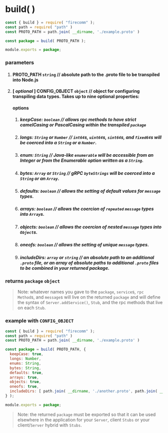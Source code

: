 # build( )
```javascript
const { build } = require( "firecomm" );
const path = require( "path" )
const PROTO_PATH = path.join( __dirname, './example.proto' )

const package = build( PROTO_PATH );

module.exports = package;
```

### parameters

1. #### PROTO_PATH `string` // absolute path to the .proto file to be transpiled into Node.js

2. #### [ *optional* ] CONFIG_OBJECT `object` // object for configuring transpiling data types. Takes up to nine optional properties:
    #### options

    1. ##### keepCase: `boolean` // allows rpc methods to have strict camelCasing or PascalCasing within the transpiled `package`
    2. ##### longs: `String` or `Number` // `int64`s, `uint64`s, `sint64`s, and `fixed64`s will be coerced into a `String` or a `Number`.
    3. ##### enum: `String` // Java-like `enumerable` will be accessible from an Integer or from the Enumerable option written as a `String`.
    4. ##### bytes: `Array` or `String` // gRPC `byteStrings` will be coerced into a `String` or an `Array`. 
    5. ##### defaults: `boolean` // allows the setting of default values for `message` types.
    6. ##### arrays: `boolean` // allows the coercion of `repeated` `message` types into `Array`s.
    7. ##### objects: `boolean` // allows the coercion of nested `message` types into `Object`s. 
    8. ##### oneofs: `boolean` // allows the setting of unique `message` types.
    9. ##### includeDirs: `array` or `string` // an absolute path to an additional `.proto` file, or an array of absolute paths to additional `.proto` files to be combined in your returned package.

### returns `package` `object`

> Note: whatever names you gave to the `package`, `service`s, `rpc Method`s, and `message`s will live on the returned `package` and will define the syntax of `Server.addService()`, `Stub`, and the rpc methods that live on each `Stub`.

### example with `CONFIG_OBJECT`

```javascript
const { build } = require( "firecomm" );
const path = require( "path" )
const PROTO_PATH = path.join( __dirname, './example.proto' )

const package = build( PROTO_PATH, {
  keepCase: true,
  longs: Number,
  enums: String,
  bytes: String,
  defaults: true,
  arrays: true,
  objects: true,
  oneofs: true,
  includeDirs: [ path.join( __dirname, './another.proto', path.join( __dirname, './customHealthCheck.proto ) ],
} );

module.exports = package;
```

> Note: the returned `package` must be exported so that it can be used elsewhere in the application for your `Server`, client `Stubs` or your client/`Server` hybrid with `Stubs`.
